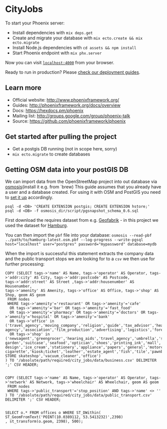 # CityJobs

To start your Phoenix server:

  * Install dependencies with `mix deps.get`
  * Create and migrate your database with `mix ecto.create && mix ecto.migrate`
  * Install Node.js dependencies with `cd assets && npm install`
  * Start Phoenix endpoint with `mix phx.server`

Now you can visit [`localhost:4000`](http://localhost:4000) from your browser.

Ready to run in production? Please [check our deployment guides](http://www.phoenixframework.org/docs/deployment).

## Learn more

  * Official website: http://www.phoenixframework.org/
  * Guides: http://phoenixframework.org/docs/overview
  * Docs: https://hexdocs.pm/phoenix
  * Mailing list: http://groups.google.com/group/phoenix-talk
  * Source: https://github.com/phoenixframework/phoenix

## Get started after pulling the project
* Get a postgis DB running (not in scope here, sorry) 
* `mix ecto.migrate` to create databases

## Getting OSM data into your postGIS DB
We can import data from the OpenStreetMap project into out database via [osmosis](https://wiki.openstreetmap.org/wiki/Osmosis)(install it e.g. from `brew)
This guide assumes that you already have a user and a database created. For using it with OSM and PostGIS you need to [set it up](https://wiki.openstreetmap.org/wiki/Osmosis/PostGIS_Setup#Create_and_Initialise_Database) accordingly.
```
psql -d <DB> 'CREATE EXTENSION postgis; CREATE EXTENSION hstore;'
psql -d <DB> -f osmosis_dir/script/pgsnapshot_schema_0.6.sql
```

First download the requires dataset from e.g. [Geofabrik](http://download.geofabrik.de/europe/germany/hamburg.html) - 
in this project we used the dataset for [Hamburg](http://download.geofabrik.de/europe/germany/hamburg-latest.osm.pbf).

You can then import the `pbf` file into your database:
`osmosis --read-pbf ../path/to/hamburg-latest.osm.pbf --log-progress --write-pgsql host="localhost" user="postgres" password="mypassword" database=mydb`

When the import is successful this statement extracts the company data and the public transport stops we are looking for to a `csv` we then use for further processing:
```postgresql
COPY (SELECT tags->'name' AS Name, tags->'operator' AS Operator, tags->'addr:city' AS City, tags->'addr:postcode' AS Postcode,
tags->'addr:street' AS Street ,tags->'addr:housenumber' AS Housenumber,
tags->'amenity' AS Amenity, tags->'office' AS Office, tags->'shop' AS Shop, geom AS geom
 FROM nodes 
 WHERE tags->'amenity'='restaurant' OR tags->'amenity'='cafe'
  OR tags->'amenity'='bar' OR tags->'amenity'='fast_food' 
  OR tags->'amenity'='pharmacy' OR tags->'amenity'='doctors' OR tags->'amenity'='hospital' OR tags->'amenity'='bank' 
  OR tags->'office' in ('travel_agency','moving_company','religion','guide','tax_advisor','healer','publisher','ngo','psychologist','foundation','notary','yes','webdesign','advertising_agency','employment_agency','company','shipping_company','government','newspaper','facility_management','bank','architect','educational_institution','lawyer','insurance','social_facility','Digital_Agency','political_party','Entertainment','printing_press','research','marketing','travel_agent','accountant','therapist','design','physician','nursing_service','advertising agency','association','film_production','advertising','logistics','forestry','event_management','estate_agent','coworking','telecommunication','club','engineer','advice_centre','it','administrative')
  OR tags->'shop' in ('newsagent','greengrocer','hearing_aids','travel_agency','umbrella','shoe_repair;keyservice','chocolate','Schiffszimmerergenossenschaft','camera','cooking,_books,_gallery,_events','winter garden','suitcase','seafood','optician','shoes','printing_ink','mall','fishing','gift','HafenCityStudios','other','electrics','photo','betting','chandler','fabrics;sewing_machines','carpet','Divers','pastry','tea','doityourself','toys','bakery','bakery;kiosk;cafe','atelier','service','grave_stone','stamps','glaziery','baby_carriage','japan_goods','asia','sewing','lingerie','tiles','pipe','yes','sauna','discount','car','car_repair','music','pet','department_store','pet_food','boutique','Internet','safe','computer','Fahrradreisen','bookmaker','alteration_service','chemist','video_games','fishmonger','unattended','weapons','fashion','butcher','mobile_phone','hairdressing_supplies','paint','ticket','kiosk','hats','paramedical','diverses','erotic','trophy','design,_presents','locks','tyres','heating_oil','curtain','video','interior_decoration','orthopedy','hairdresser','free','solarium','food','hifi','sports','Markisen','comic','medical_supply','bicycle','shoe_repair','bed','clothes','interior design','ice_cream','stationery','appliance','papers','general','motorcycle','books','frame','rental','tattoo','hardware','collector','sanitary','window_blinds','motorcycle_repair','caravan','nutritional_supplements','espresso_machines','massage','nutrition_supplements','gambling','rope','charity','physiotherapist','window_blind','travel_agent','copyshop','car_trailer','news_agent','salon','hat','art','confectionery','textiles','sport_food','wine','wholesale','design','laundry','perfumery','storage_rental','tailor','lottery','model','organic','floor','beekeeper','photo_studio','art_supplies','garden_centre','Türkische_Lebensmittel','deli','cosmetics','soap','musical_instrument','funeral_directors','locksmith','florist','garden_centre','Türkische_Lebensmittel','deli','cosmetics','soap','musical_instrument','funeral_directors','locksmith','florist','dry_cleaning','sulky','garden_furniture','supermarket','accessoires','kitchen','dry_shop','underwear','headshop','ship_chandler','cheese','antiques','telephone','coffee','croque','scuba_diving','furnace','alcohol','houseware','jewelry','beauty','craft','tobacco','outdoor','bag','e-cigarette','kiosk;ticket','leather','estate_agent','fish','tile','pawnbroker','sports_nutrition','nuts_raisins','electronics','print','furniture','convenience','vacant','farm','gambling_hall','website','second_hand','winery','no','fabric','drinks_cash_and_carry','beverages','bathroom_furnishing','car_parts','trade','wool','lamps','fixme','cleaning_machines','baby_goods','watches','mobile_working_platform','lighting','variety_store','SUBVERT STORE skateshop','vacuum_cleaner','office')
) TO '/absolute/path/required/city_jobs/data/business.csv' DELIMITER ';' CSV HEADER;


COPY (SELECT tags->'name' AS Name, tags->'operator' AS Operator, tags->'network' AS Network, tags->'wheelchair' AS Wheelchair, geom AS geom
 FROM nodes 
 WHERE tags->'public_transport'='stop_position' AND tags->'name' <> ''
) TO '/absolute/path/required/city_jobs/data/public_transport.csv' DELIMITER ';' CSV HEADER;
   
   
SELECT o.* FROM offices o WHERE ST_DWithin(
ST_GeomFromText('POINT(10.0389112, 53.5413232)',2398)
, st_transform(o.geom, 2398), 500);

```
